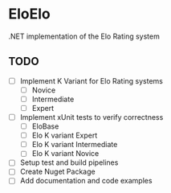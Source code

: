 # EloElo

.NET implementation of the Elo Rating system

## TODO

- [ ] Implement K Variant for Elo Rating systems
  - [ ] Novice
  - [ ] Intermediate
  - [ ] Expert
- [ ] Implement xUnit tests to verify correctness
  - [ ] EloBase
  - [ ] Elo K variant Expert
  - [ ] Elo K variant Intermediate
  - [ ] Elo K variant Novice
- [ ] Setup test and build pipelines
- [ ] Create Nuget Package
- [ ] Add documentation and code examples
